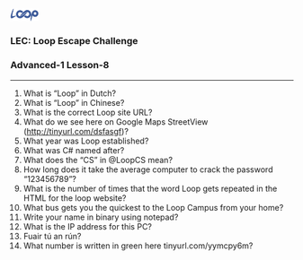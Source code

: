 <img src='loop.png' width='10%'>

### LEC: Loop Escape Challenge
### Advanced-1 Lesson-8
---
1. What is “Loop” in Dutch?
2. What is “Loop” in Chinese?
3. What is the correct Loop site URL?
4. What do we see here on Google Maps StreetView (http://tinyurl.com/dsfasgf)?
5. What year was Loop established?
6. What was C# named after?
7. What does the “CS” in @LoopCS mean? 
8. How long does it take the average computer to crack the password “123456789”?
9. What is the number of times that the word Loop gets repeated in the HTML for the loop website?
10. What bus gets you the quickest to the Loop Campus from your home?
11. Write your name in binary using notepad?
12. What is the IP address for this PC?
13. Fuair tú an rún?
14. What number is written in green here tinyurl.com/yymcpy6m?
